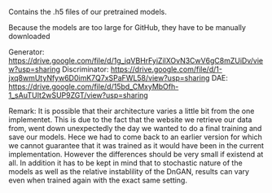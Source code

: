 Contains the .h5 files of our pretrained models. 

Because the models are too large for GitHub, they have to be manually downloaded

Generator:
https://drive.google.com/file/d/1g_iqVBHrFyiZilXOvN3CwV6gC8mZUiDv/view?usp=sharing
Discriminator:
https://drive.google.com/file/d/1-jxq8wmUtyNfyw6D0imK7Q7xSPaFWL58/view?usp=sharing
DAE:
https://drive.google.com/file/d/15bd_CMxyMbOfh-1_sAuTUIt2wSUP9ZGT/view?usp=sharing



Remark: 
It is possible that their architecture varies a little bit from the one implementet.
This is due to the fact that the website we retrieve our data from, went down unexpectedly the day we wanted to do a final training and save our models. 
Hece we had to come back to an earlier version for which we cannot guarantee that it was trained as it would have been in the current implementation. 
However the differences should be very small if existend at all. 
In addition it has to be kept in mind that to stochastic nature of the models as well as the relative instablility of the DnGAN, 
results can vary even when trained again with the exact same setting. 
